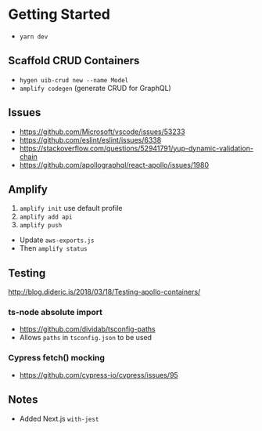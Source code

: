 # Getting Started

- `yarn dev`

## Scaffold CRUD Containers

- `hygen uib-crud new --name Model`
- `amplify codegen` (generate CRUD for GraphQL)

## Issues

- https://github.com/Microsoft/vscode/issues/53233
- https://github.com/eslint/eslint/issues/6338
- https://stackoverflow.com/questions/52941791/yup-dynamic-validation-chain
- https://github.com/apollographql/react-apollo/issues/1980

## Amplify

1. `amplify init` use default profile
2. `amplify add api`
3. `amplify push`

- Update `aws-exports.js`
- Then `amplify status`

## Testing

http://blog.dideric.is/2018/03/18/Testing-apollo-containers/

### ts-node absolute import

- https://github.com/dividab/tsconfig-paths
- Allows `paths` in `tsconfig.json` to be used

### Cypress fetch() mocking

- https://github.com/cypress-io/cypress/issues/95

## Notes

- Added Next.js `with-jest`
